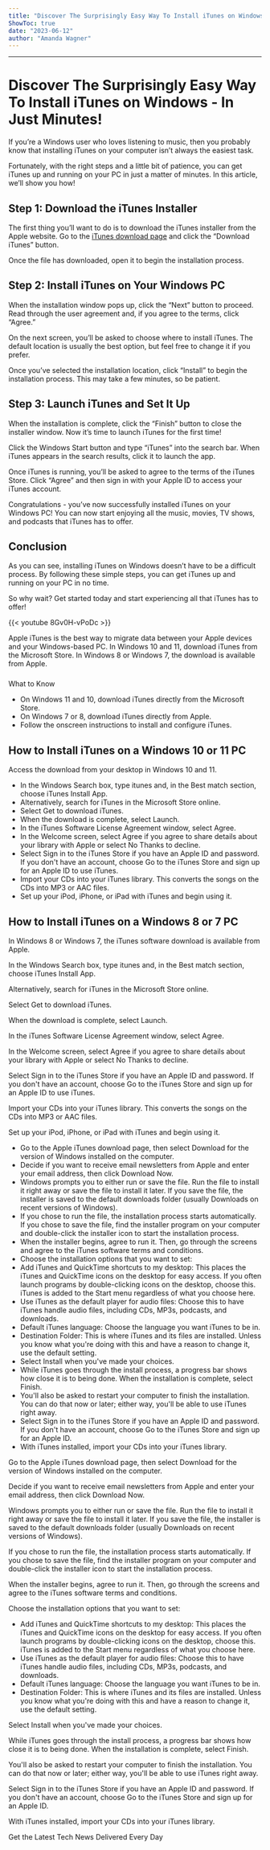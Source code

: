 ```yaml
---
title: "Discover The Surprisingly Easy Way To Install iTunes on Windows - In Just Minutes!"
ShowToc: true 
date: "2023-06-12"
author: "Amanda Wagner"
---
```

*****
# Discover The Surprisingly Easy Way To Install iTunes on Windows - In Just Minutes!

If you’re a Windows user who loves listening to music, then you probably know that installing iTunes on your computer isn’t always the easiest task.

Fortunately, with the right steps and a little bit of patience, you can get iTunes up and running on your PC in just a matter of minutes. In this article, we’ll show you how!

## Step 1: Download the iTunes Installer

The first thing you’ll want to do is to download the iTunes installer from the Apple website. Go to the [iTunes download page](https://www.apple.com/itunes/download/) and click the “Download iTunes” button.

Once the file has downloaded, open it to begin the installation process.

## Step 2: Install iTunes on Your Windows PC

When the installation window pops up, click the “Next” button to proceed. Read through the user agreement and, if you agree to the terms, click “Agree.”

On the next screen, you’ll be asked to choose where to install iTunes. The default location is usually the best option, but feel free to change it if you prefer.

Once you’ve selected the installation location, click “Install” to begin the installation process. This may take a few minutes, so be patient.

## Step 3: Launch iTunes and Set It Up

When the installation is complete, click the “Finish” button to close the installer window. Now it’s time to launch iTunes for the first time!

Click the Windows Start button and type “iTunes” into the search bar. When iTunes appears in the search results, click it to launch the app.

Once iTunes is running, you’ll be asked to agree to the terms of the iTunes Store. Click “Agree” and then sign in with your Apple ID to access your iTunes account.

Congratulations - you’ve now successfully installed iTunes on your Windows PC! You can now start enjoying all the music, movies, TV shows, and podcasts that iTunes has to offer.

## Conclusion

As you can see, installing iTunes on Windows doesn’t have to be a difficult process. By following these simple steps, you can get iTunes up and running on your PC in no time.

So why wait? Get started today and start experiencing all that iTunes has to offer!

{{< youtube 8Gv0H-vPoDc >}} 




Apple iTunes is the best way to migrate data between your Apple devices and your Windows-based PC. In Windows 10 and 11, download iTunes from the Microsoft Store. In Windows 8 or Windows 7, the download is available from Apple.

 
### 
What to Know
 
- On Windows 11 and 10, download iTunes directly from the Microsoft Store.
 - On Windows 7 or 8, download iTunes directly from Apple.
 - Follow the onscreen instructions to install and configure iTunes.

 
##   How to Install iTunes on a Windows 10 or 11 PC  
 

Access the download from your desktop in Windows 10 and 11.

 
- In the Windows Search box, type itunes and, in the Best match section, choose iTunes Install App.
 - Alternatively, search for iTunes in the Microsoft Store online.
 - Select Get to download iTunes.
 - When the download is complete, select Launch.
 - In the iTunes Software License Agreement window, select Agree.
 - In the Welcome screen, select Agree if you agree to share details about your library with Apple or select No Thanks to decline.
 - Select Sign in to the iTunes Store if you have an Apple ID and password. If you don't have an account, choose Go to the iTunes Store and sign up for an Apple ID to use iTunes.
 - Import your CDs into your iTunes library. This converts the songs on the CDs into MP3 or AAC files.
 - Set up your iPod, iPhone, or iPad with iTunes and begin using it.

 
##   How to Install iTunes on a Windows 8 or 7 PC  
 

In Windows 8 or Windows 7, the iTunes software download is available from Apple.

 

In the Windows Search box, type itunes and, in the Best match section, choose iTunes Install App.

 
Alternatively, search for iTunes in the Microsoft Store online.
 

Select Get to download iTunes.

 

When the download is complete, select Launch.

 

In the iTunes Software License Agreement window, select Agree.

 

In the Welcome screen, select Agree if you agree to share details about your library with Apple or select No Thanks to decline.

 

Select Sign in to the iTunes Store if you have an Apple ID and password. If you don't have an account, choose Go to the iTunes Store and sign up for an Apple ID to use iTunes.

 

Import your CDs into your iTunes library. This converts the songs on the CDs into MP3 or AAC files. 

 

Set up your iPod, iPhone, or iPad with iTunes and begin using it.

 
- Go to the Apple iTunes download page, then select Download for the version of Windows installed on the computer.
 - Decide if you want to receive email newsletters from Apple and enter your email address, then click Download Now.
 - Windows prompts you to either run or save the file. Run the file to install it right away or save the file to install it later. If you save the file, the installer is saved to the default downloads folder (usually Downloads on recent versions of Windows).
 - If you chose to run the file, the installation process starts automatically. If you chose to save the file, find the installer program on your computer and double-click the installer icon to start the installation process.
 - When the installer begins, agree to run it. Then, go through the screens and agree to the iTunes software terms and conditions.
 - Choose the installation options that you want to set:
 - Add iTunes and QuickTime shortcuts to my desktop: This places the iTunes and QuickTime icons on the desktop for easy access. If you often launch programs by double-clicking icons on the desktop, choose this. iTunes is added to the Start menu regardless of what you choose here.
 - Use iTunes as the default player for audio files: Choose this to have iTunes handle audio files, including CDs, MP3s, podcasts, and downloads.
 - Default iTunes language: Choose the language you want iTunes to be in.
 - Destination Folder: This is where iTunes and its files are installed. Unless you know what you're doing with this and have a reason to change it, use the default setting.
 - Select Install when you've made your choices.
 - While iTunes goes through the install process, a progress bar shows how close it is to being done. When the installation is complete, select Finish.
 - You'll also be asked to restart your computer to finish the installation. You can do that now or later; either way, you'll be able to use iTunes right away.
 - Select Sign in to the iTunes Store if you have an Apple ID and password. If you don't have an account, choose Go to the iTunes Store and sign up for an Apple ID.
 - With iTunes installed, import your CDs into your iTunes library.

 

Go to the Apple iTunes download page, then select Download for the version of Windows installed on the computer.

 

Decide if you want to receive email newsletters from Apple and enter your email address, then click Download Now.

 

Windows prompts you to either run or save the file. Run the file to install it right away or save the file to install it later. If you save the file, the installer is saved to the default downloads folder (usually Downloads on recent versions of Windows).

 

If you chose to run the file, the installation process starts automatically. If you chose to save the file, find the installer program on your computer and double-click the installer icon to start the installation process.

 
When the installer begins, agree to run it. Then, go through the screens and agree to the iTunes software terms and conditions.
 

Choose the installation options that you want to set:

 
- Add iTunes and QuickTime shortcuts to my desktop: This places the iTunes and QuickTime icons on the desktop for easy access. If you often launch programs by double-clicking icons on the desktop, choose this. iTunes is added to the Start menu regardless of what you choose here.
 - Use iTunes as the default player for audio files: Choose this to have iTunes handle audio files, including CDs, MP3s, podcasts, and downloads.
 - Default iTunes language: Choose the language you want iTunes to be in.
 - Destination Folder: This is where iTunes and its files are installed. Unless you know what you're doing with this and have a reason to change it, use the default setting.

 

Select Install when you've made your choices.

 

While iTunes goes through the install process, a progress bar shows how close it is to being done. When the installation is complete, select Finish.

 
You'll also be asked to restart your computer to finish the installation. You can do that now or later; either way, you'll be able to use iTunes right away.
 

Select Sign in to the iTunes Store if you have an Apple ID and password. If you don't have an account, choose Go to the iTunes Store and sign up for an Apple ID.

 

With iTunes installed, import your CDs into your iTunes library.

 

Get the Latest Tech News Delivered Every Day




